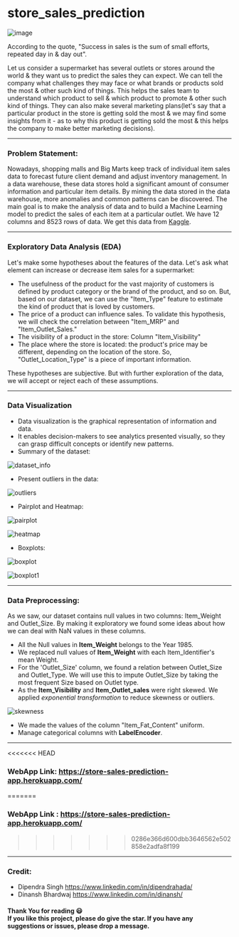 # store_sales_prediction
![image](images/shopping.jpg) <br />

According to the quote, "Success in sales is the sum of small efforts, repeated day in & day out".<br />

Let us consider a supermarket has several outlets or stores around the world & they want us to predict the sales they can expect. We can tell the company what challenges they may face or what brands or products sold the most & other such kind of things. This helps the sales team to understand which product to sell & which product to promote & other such kind of things. They can also make several marketing plans(let's say that a particular product in the store is getting sold the most & we may find some insights from it - as to why this product is getting sold the most & this helps the company to make better marketing decisions).

---
### Problem Statement:
Nowadays, shopping malls and Big Marts keep track of individual item sales data to forecast future client demand and adjust inventory management. In a data warehouse, these data stores hold a significant amount of consumer information and particular item details. By mining the data stored in the data warehouse, more anomalies and common patterns can be discovered.
The main goal is to make the analysis of data and to build a Machine Learning model to predict the sales of each item at a particular outlet. We have 12 columns and 8523 rows of data. We get this data from [Kaggle](https://www.kaggle.com/datasets/brijbhushannanda1979/bigmart-sales-data). 

---
### Exploratory Data Analysis (EDA)
Let's make some hypotheses about the features of the data. Let's ask what element can increase or decrease item sales for a supermarket:

- The usefulness of the product for the vast majority of customers is defined by product category or the brand of the product, and so on. But, based on our dataset, we can use the "Item_Type" feature to estimate the kind of product that is loved by customers.
- The price of a product can influence sales. To validate this hypothesis, we will check the correlation between "Item_MRP" and "Item_Outlet_Sales."
- The visibility of a product in the store: Column "Item_Visibility"
- The place where the store is located: the product's price may be different, depending on the location of the store. So, "Outlet_Location_Type" is a piece of important information.

These hypotheses are subjective. But with further exploration of the data, we will accept or reject each of these assumptions.

---
### Data Visualization
- Data visualization is the graphical representation of information and data.
- It enables decision-makers to see analytics presented visually, so they can grasp difficult concepts or identify new patterns.
- Summary of the dataset:

![dataset_info](images/dataset_info.png)

- Present outliers in the data:

![outliers](images/outliers.png)

- Pairplot and Heatmap:

![pairplot](images/pairplot.png)

![heatmap](images/heatmap.png) 

- Boxplots:

![boxplot](images/boxplot.png)

![boxplot1](images/boxplot1.png)

---
### Data Preprocessing:
As we saw, our dataset contains null values in two columns: Item_Weight and Outlet_Size. By making it exploratory we found some ideas about how we can deal with NaN values in these columns.
- All the Null values in **Item_Weight** belongs to the Year 1985. 
- We replaced null values of **Item_Weight** with each Item_Identifier's mean Weight.
- For the 'Outlet_Size' column, we found a relation between Outlet_Size and Outlet_Type. We will use this to impute Outlet_Size by taking the most frequent Size based on Outlet type.
- As the **Item_Visibility** and **Item_Outlet_sales** were right skewed. We applied *exponential transformation* to reduce skewness or outliers.

![skewness](images/skewness.png)

- We made the values of the column "Item_Fat_Content" uniform.
- Manage categorical columns with **LabelEncoder**.

---
<<<<<<< HEAD
### WebApp Link: https://store-sales-prediction-app.herokuapp.com/
=======
### WebApp Link : https://store-sales-prediction-app.herokuapp.com/

>>>>>>> 0286e366d600dbb3646562e502858e2adfa8f199
---
### Credit:
- Dipendra Singh https://www.linkedin.com/in/dipendrahada/
- Dinansh Bhardwaj https://www.linkedin.com/in/dinansh/
#### Thank You for reading 😃<br> If you like this project, please do give the star. If you have any suggestions or issues, please drop a message.
